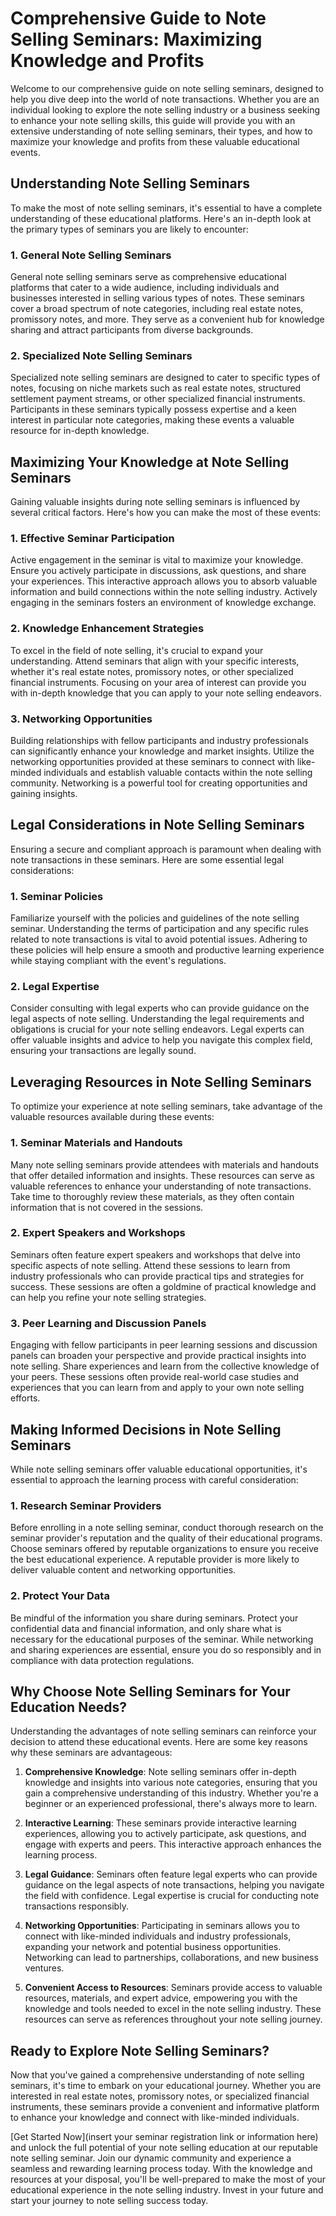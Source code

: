 # Comprehensive Guide to Note Selling Seminars: Maximizing Knowledge and Profits

Welcome to our comprehensive guide on note selling seminars, designed to help you dive deep into the world of note transactions. Whether you are an individual looking to explore the note selling industry or a business seeking to enhance your note selling skills, this guide will provide you with an extensive understanding of note selling seminars, their types, and how to maximize your knowledge and profits from these valuable educational events.

## Understanding Note Selling Seminars

To make the most of note selling seminars, it's essential to have a complete understanding of these educational platforms. Here's an in-depth look at the primary types of seminars you are likely to encounter:

### 1. General Note Selling Seminars

General note selling seminars serve as comprehensive educational platforms that cater to a wide audience, including individuals and businesses interested in selling various types of notes. These seminars cover a broad spectrum of note categories, including real estate notes, promissory notes, and more. They serve as a convenient hub for knowledge sharing and attract participants from diverse backgrounds.

### 2. Specialized Note Selling Seminars

Specialized note selling seminars are designed to cater to specific types of notes, focusing on niche markets such as real estate notes, structured settlement payment streams, or other specialized financial instruments. Participants in these seminars typically possess expertise and a keen interest in particular note categories, making these events a valuable resource for in-depth knowledge.

## Maximizing Your Knowledge at Note Selling Seminars

Gaining valuable insights during note selling seminars is influenced by several critical factors. Here's how you can make the most of these events:

### 1. Effective Seminar Participation

Active engagement in the seminar is vital to maximize your knowledge. Ensure you actively participate in discussions, ask questions, and share your experiences. This interactive approach allows you to absorb valuable information and build connections within the note selling industry. Actively engaging in the seminars fosters an environment of knowledge exchange.

### 2. Knowledge Enhancement Strategies

To excel in the field of note selling, it's crucial to expand your understanding. Attend seminars that align with your specific interests, whether it's real estate notes, promissory notes, or other specialized financial instruments. Focusing on your area of interest can provide you with in-depth knowledge that you can apply to your note selling endeavors.

### 3. Networking Opportunities

Building relationships with fellow participants and industry professionals can significantly enhance your knowledge and market insights. Utilize the networking opportunities provided at these seminars to connect with like-minded individuals and establish valuable contacts within the note selling community. Networking is a powerful tool for creating opportunities and gaining insights.

## Legal Considerations in Note Selling Seminars

Ensuring a secure and compliant approach is paramount when dealing with note transactions in these seminars. Here are some essential legal considerations:

### 1. Seminar Policies

Familiarize yourself with the policies and guidelines of the note selling seminar. Understanding the terms of participation and any specific rules related to note transactions is vital to avoid potential issues. Adhering to these policies will help ensure a smooth and productive learning experience while staying compliant with the event's regulations.

### 2. Legal Expertise

Consider consulting with legal experts who can provide guidance on the legal aspects of note selling. Understanding the legal requirements and obligations is crucial for your note selling endeavors. Legal experts can offer valuable insights and advice to help you navigate this complex field, ensuring your transactions are legally sound.

## Leveraging Resources in Note Selling Seminars

To optimize your experience at note selling seminars, take advantage of the valuable resources available during these events:

### 1. Seminar Materials and Handouts

Many note selling seminars provide attendees with materials and handouts that offer detailed information and insights. These resources can serve as valuable references to enhance your understanding of note transactions. Take time to thoroughly review these materials, as they often contain information that is not covered in the sessions.

### 2. Expert Speakers and Workshops

Seminars often feature expert speakers and workshops that delve into specific aspects of note selling. Attend these sessions to learn from industry professionals who can provide practical tips and strategies for success. These sessions are often a goldmine of practical knowledge and can help you refine your note selling strategies.

### 3. Peer Learning and Discussion Panels

Engaging with fellow participants in peer learning sessions and discussion panels can broaden your perspective and provide practical insights into note selling. Share experiences and learn from the collective knowledge of your peers. These sessions often provide real-world case studies and experiences that you can learn from and apply to your own note selling efforts.

## Making Informed Decisions in Note Selling Seminars

While note selling seminars offer valuable educational opportunities, it's essential to approach the learning process with careful consideration:

### 1. Research Seminar Providers

Before enrolling in a note selling seminar, conduct thorough research on the seminar provider's reputation and the quality of their educational programs. Choose seminars offered by reputable organizations to ensure you receive the best educational experience. A reputable provider is more likely to deliver valuable content and networking opportunities.

### 2. Protect Your Data

Be mindful of the information you share during seminars. Protect your confidential data and financial information, and only share what is necessary for the educational purposes of the seminar. While networking and sharing experiences are essential, ensure you do so responsibly and in compliance with data protection regulations.

## Why Choose Note Selling Seminars for Your Education Needs?

Understanding the advantages of note selling seminars can reinforce your decision to attend these educational events. Here are some key reasons why these seminars are advantageous:

1. **Comprehensive Knowledge**: Note selling seminars offer in-depth knowledge and insights into various note categories, ensuring that you gain a comprehensive understanding of this industry. Whether you're a beginner or an experienced professional, there's always more to learn.

2. **Interactive Learning**: These seminars provide interactive learning experiences, allowing you to actively participate, ask questions, and engage with experts and peers. This interactive approach enhances the learning process.

3. **Legal Guidance**: Seminars often feature legal experts who can provide guidance on the legal aspects of note transactions, helping you navigate the field with confidence. Legal expertise is crucial for conducting note transactions responsibly.

4. **Networking Opportunities**: Participating in seminars allows you to connect with like-minded individuals and industry professionals, expanding your network and potential business opportunities. Networking can lead to partnerships, collaborations, and new business ventures.

5. **Convenient Access to Resources**: Seminars provide access to valuable resources, materials, and expert advice, empowering you with the knowledge and tools needed to excel in the note selling industry. These resources can serve as references throughout your note selling journey.

## Ready to Explore Note Selling Seminars?

Now that you've gained a comprehensive understanding of note selling seminars, it's time to embark on your educational journey. Whether you are interested in real estate notes, promissory notes, or specialized financial instruments, these seminars provide a convenient and informative platform to enhance your knowledge and connect with like-minded individuals.

[Get Started Now](insert your seminar registration link or information here) and unlock the full potential of your note selling education at our reputable note selling seminar. Join our dynamic community and experience a seamless and rewarding learning process today. With the knowledge and resources at your disposal, you'll be well-prepared to make the most of your educational experience in the note selling industry. Invest in your future and start your journey to note selling success today.